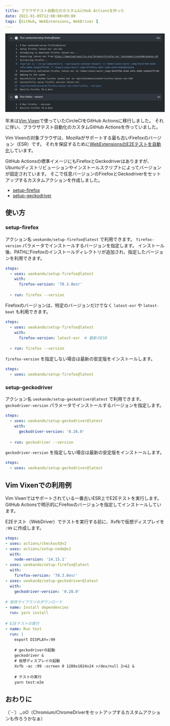 ```yaml
---
title: ブラウザテスト自動化のカスタムGitHub Actionsを作った
date: 2021-01-05T12:00:00+09:00
tags: [GitHub, WebExtensions, WebDriver ]
---
```


![setup-firefoxアクションの実行例のスクリーンショット](./setup-firefox.png)

年末は[Vim Vixen][]で使っていたCircleCIをGitHub Actionsに移行しました。
それに伴い、ブラウザテスト自動化のカスタムGitHub Actionsを作っていました。

Vim Vixenの対象ブラウザは、Mozillaがサポートする最も古いFirefoxのバージョン（ESR）です。
それを保証するために[WebExtensionsのE2Eテストを自動化][lanthan-introduction]しています。


GitHub Actionsの標準イメージにもFirefoxとGeckodriverはありますが、Ubuntuディストリビューションやインストールスクリプトによってバージョンが固定されています。
そこで任意バージョンのFirefoxとGeckodriverをセットアップするカスタムアクションを作成しました。

- [setup-firefox][]
- [setup-geckodriver][]

## 使い方

### setup-firefox

アクション名 `ueokande/setup-firefox@latest` で利用できます。
`firefox-version` パラメータでインストールするバージョンを指定します。
インストール後、PATHにFirefoxのインストールディレクトリが追加され、指定したバージョンを利用できます。

```yaml
steps:
  - uses: ueokande/setup-firefox@latest
    with:
      firefox-version: '78.3.0esr'

  - run: firefox --version
```

Firefoxのバージョンは、特定のバージョンだけでなく `latest-esr` や `latest-beat` も利用できます。

```yaml
steps:
  - uses: ueokande/setup-firefox@latest
    with:
      firefox-version: latest-esr  # 最新のESR

  - run: firefox --version
```

`firefox-version` を指定しない場合は最新の安定版をインストールします。

```yaml
steps:
  - uses: ueokande/setup-firefox@latest
```

### setup-geckodriver

アクション名 `ueokande/setup-geckodriver@latest` で利用できます。
`geckodriver-version` パラメータでインストールするバージョンを指定します。

```yaml
steps:
  - uses: ueokande/setup-geckodriver@latest
    with:
      geckodriver-version: '0.26.0'

  - run: geckodriver --version
```

`geckodriver-version` を指定しない場合は最新の安定版をインストールします。

```yaml
steps:
  - uses: ueokande/setup-geckodriver@latest
```

## Vim Vixenでの利用例

Vim Vixenではサポートされている一番古いESR上でE2Eテストを実行します。
GitHub Actionsで明示的にFirefoxのバージョンを指定してインストールしています。

E2Eテスト（WebDriver）でテストを実行する前に、Xvfbで仮想ディスプレイを `:99` に作成します。

```yaml
steps:
- uses: actions/checkout@v2
- uses: actions/setup-node@v2
  with:
    node-version: '14.15.1'
- uses: ueokande/setup-firefox@latest
  with:
    firefox-version: '78.3.0esr'
- uses: ueokande/setup-geckodriver@latest
  with:
    geckodriver-version: '0.28.0'

# 依存ライブラリのダウンロード
- name: Install dependencies
  run: yarn install

# E2Eテストの実行
- name: Run test
  run: |
    export DISPLAY=:99

    # geckodriverの起動
    geckodriver &
    # 仮想ディスプレイの起動
    Xvfb -ac :99 -screen 0 1280x1024x24 >/dev/null 2>&1 &

    # テストの実行
    yarn test:e2e
```

## おわりに

（´-`）.｡oO（Chromium/ChromeDriverをセットアップするカスタムアクションも作ろうかなぁ）

[Vim Vixen]: https://addons.mozilla.org/en-US/firefox/addon/vim-vixen/
[lanthan-introduction]: https://i-beam.org/2019/10/14/lanthan-introduction/
[setup-firefox]: https://github.com/marketplace/actions/setup-firefox
[setup-geckodriver]: https://github.com/marketplace/actions/setup-geckodriver
